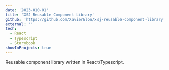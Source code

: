 ```yaml
---
date: '2023-010-01'
title: 'XSJ Reusable Component Library'
github: 'https://github.com/XavierElon/xsj-reusable-component-library'
external: ''
tech:
  - React
  - Typescript
  - Storybook
showInProjects: true
---
```


Reusable component library written in React/Typescript.
